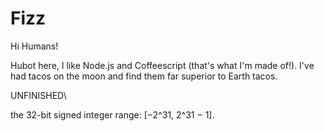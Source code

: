 # Fizz

Hi Humans!

Hubot here, I like Node.js and Coffeescript (that's what I'm made of!).
I've had tacos on the moon and find them far superior to Earth tacos.

UNFINISHED\


the 32-bit signed integer range: [−2^31,  2^31 − 1].
